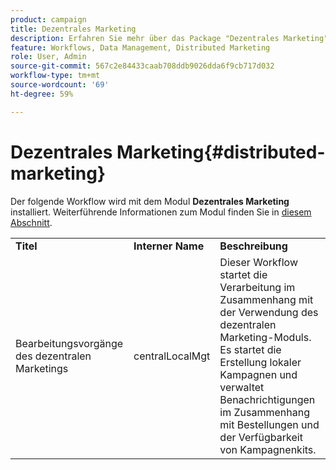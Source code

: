 ```yaml
---
product: campaign
title: Dezentrales Marketing
description: Erfahren Sie mehr über das Package "Dezentrales Marketing".
feature: Workflows, Data Management, Distributed Marketing
role: User, Admin
source-git-commit: 567c2e84433caab708ddb9026dda6f9cb717d032
workflow-type: tm+mt
source-wordcount: '69'
ht-degree: 59%

---
```



# Dezentrales Marketing{#distributed-marketing}



Der folgende Workflow wird mit dem Modul **Dezentrales Marketing** installiert. Weiterführende Informationen zum Modul finden Sie in [diesem Abschnitt](../distributed-marketing/about-distributed-marketing.md).

<table> 
 <tbody> 
  <tr> 
   <td> <strong>Titel</strong><br /> </td> 
   <td> <strong>Interner Name</strong><br /> </td> 
   <td> <strong>Beschreibung</strong><br /> </td> 
  </tr> 
  <tr> 
   <td> <span class="uicontrol">Bearbeitungsvorgänge des dezentralen Marketings</span> <br /> </td> 
   <td> <span class="uicontrol">centralLocalMgt</span> <br /> </td> 
   <td> Dieser Workflow startet die Verarbeitung im Zusammenhang mit der Verwendung des dezentralen Marketing-Moduls. Es startet die Erstellung lokaler Kampagnen und verwaltet Benachrichtigungen im Zusammenhang mit Bestellungen und der Verfügbarkeit von Kampagnenkits.<br /> </td> 
  </tr> 
 </tbody> 
</table>

